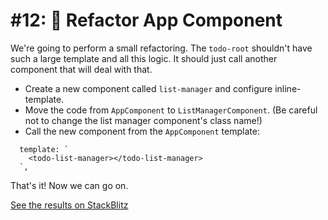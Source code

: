 # \#12: 🚧 Refactor App Component

We're going to perform a small refactoring. The `todo-root` shouldn't have such a large template and all this logic. It should just call another component that will deal with that.

* Create a new component called `list-manager` and configure inline-template.
* Move the code from `AppComponent` to `ListManagerComponent`. \(Be careful not to change the list manager component's class name!\)
* Call the new component from the `AppComponent` template:

```markup
  template: `
    <todo-list-manager></todo-list-manager>
  `,
```

That's it! Now we can go on.

[See the results on StackBlitz](https://stackblitz.com/github/angularbootcamp/todo-list-tutorial-steps/tree/step-12_Refactor_App_Component)

